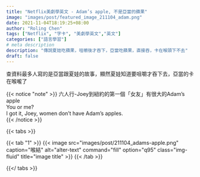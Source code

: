 ```yaml
---
title: "Netflix美劇學英文 - Adam’s apple, 不是亞當的蘋果"
image: "images/post/featured_image_211104_adam.png"
date: 2021-11-04T18:19:25+08:00
author: "Roling Chen"
tags: ["Netflix", "字卡", "美劇學英文","英文"]
categories: ["語言學習"]
# meta description
description: "傳說夏娃吃蘋果，咀嚼後才吞下，亞當吃蘋果，直接吞，卡在喉頭下不去"
draft: false
---
```

查資料最多人寫的是亞當跟夏娃的故事，顯然夏娃知道要咀嚼才吞下去，亞當的卡在喉嚨了

{{< notice "note" >}}
六人行-Joey到紐約的第一個「女友」有很大的Adam’s apple<br>
You or me?<br>
I got it, Joey, women don’t have Adam’s apples.<br>
{{< /notice >}}

{{< tabs >}}

  {{< tab "1" >}}
   {{< image src="images/post/211104_adams-apple.png" caption="喉結" alt="alter-text" command="fill" option="q95" class="img-fluid" title="image title" >}}
  {{< /tab >}}

{{</ tabs >}}



